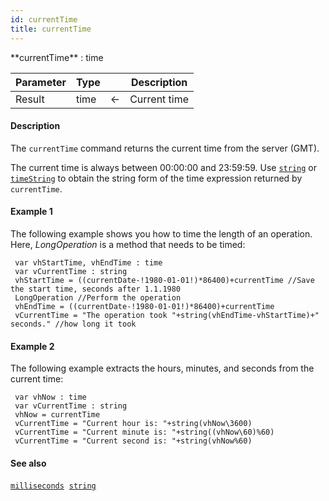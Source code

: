 ```yaml
---
id: currentTime
title: currentTime
---
```



<!-- REF #_command_.currentTime.Syntax -->**currentTime** : time<!-- END REF -->


<!-- REF #_command_.currentTime.Params -->
|Parameter|Type||Description|
|---------|--- |:---:|------|
|Result|time|&#8592;|Current time|
<!-- END REF -->

#### Description

The `currentTime` command <!-- REF #_command_.currentTime.Summary -->returns the current time from the server (GMT)<!-- END REF -->.

The current time is always between 00:00:00 and 23:59:59. Use [`string`](string.md) or [`timeString`](timeString.md) to obtain the string form of the time expression returned by `currentTime`.


#### Example 1

The following example shows you how to time the length of an operation. Here, *LongOperation* is a method that needs to be timed:

```qs
 var vhStartTime, vhEndTime : time
 var vCurrentTime : string
 vhStartTime = ((currentDate-!1980-01-01!)*86400)+currentTime //Save the start time, seconds after 1.1.1980
 LongOperation //Perform the operation
 vhEndTime = ((currentDate-!1980-01-01!)*86400)+currentTime
 vCurrentTime = "The operation took "+string(vhEndTime-vhStartTime)+" seconds." //how long it took

```

#### Example 2

The following example extracts the hours, minutes, and seconds from the current time:

```qs
 var vhNow : time
 var vCurrentTime : string
 vhNow = currentTime
 vCurrentTime = "Current hour is: "+string(vhNow\3600)
 vCurrentTime = "Current minute is: "+string((vhNow\60)%60)
 vCurrentTime = "Current second is: "+string(vhNow%60)

```

#### See also

[`milliseconds`](milliseconds.md)&nbsp; 
[`string`](string.md)
